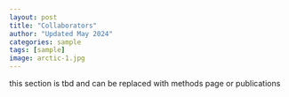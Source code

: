 ```yaml
---
layout: post
title: "Collaborators"
author: "Updated May 2024"
categories: sample
tags: [sample]
image: arctic-1.jpg
---
```


this section is tbd and can be replaced with methods page or publications 